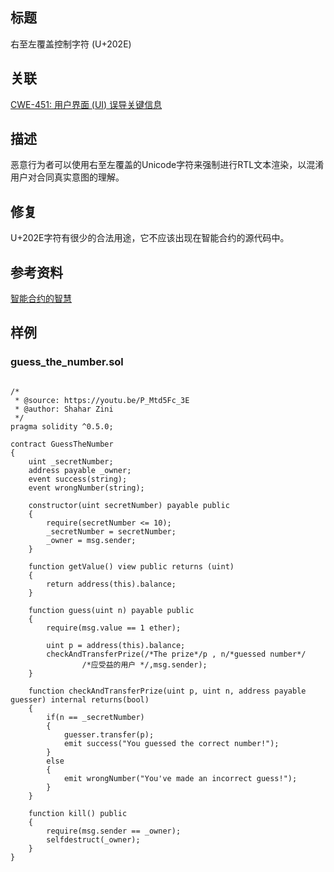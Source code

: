 ## 标题
右至左覆盖控制字符 (U+202E)

## 关联
[CWE-451: 用户界面 (UI) 误导关键信息](http://cwe.mitre.org/data/definitions/451.html)

## 描述
恶意行为者可以使用右至左覆盖的Unicode字符来强制进行RTL文本渲染，以混淆用户对合同真实意图的理解。

## 修复
U+202E字符有很少的合法用途，它不应该出现在智能合约的源代码中。

## 参考资料
[智能合约的智慧](https://youtu.be/P_Mtd5Fc_3E?t=1813)
## 样例
### guess_the_number.sol
```solidity

/*
 * @source: https://youtu.be/P_Mtd5Fc_3E
 * @author: Shahar Zini
 */
pragma solidity ^0.5.0;

contract GuessTheNumber
{
    uint _secretNumber;
    address payable _owner;
    event success(string);
    event wrongNumber(string);

    constructor(uint secretNumber) payable public
    {
        require(secretNumber <= 10);
        _secretNumber = secretNumber;
        _owner = msg.sender;
    }

    function getValue() view public returns (uint)
    {
        return address(this).balance;
    }

    function guess(uint n) payable public
    {
        require(msg.value == 1 ether);

        uint p = address(this).balance;
        checkAndTransferPrize(/*The prize‮/*rebmun desseug*/n , p/*‭
                /*应受益的用户 */,msg.sender);
    }

    function checkAndTransferPrize(uint p, uint n, address payable guesser) internal returns(bool)
    {
        if(n == _secretNumber)
        {
            guesser.transfer(p);
            emit success("You guessed the correct number!");
        }
        else
        {
            emit wrongNumber("You've made an incorrect guess!");
        }
    }

    function kill() public
    {
        require(msg.sender == _owner);
        selfdestruct(_owner);
    }
}
```